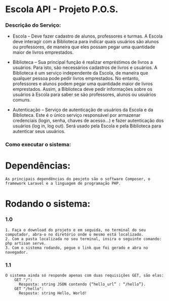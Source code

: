 # Escola API - Projeto P.O.S.

### Descrição do Serviço:

- Escola – Deve fazer cadastro de alunos, professores e turmas. A Escola deve interagir com a Biblioteca para indicar quais usuários são alunos ou professores, de maneira que eles possam pegar uma quantidade maior de livros emprestados.

- Biblioteca – Sua principal função é realizar empréstimos de livros a usuários. Para isto, são necessários cadastros de livros e usuários. A Biblioteca é um serviço independente da Escola, de maneira que qualquer pessoa pode pedir livros emprestados. No entanto, professores e alunos podem pegar uma quantidade maior de livros emprestados. Assim, a Biblioteca deve pedir informações sobre os usuários à Escola para saber se são professores, alunos ou usuários comuns.

- Autenticação – Serviço de autenticação de usuários da Escola e da Biblioteca. Este é o único serviço responsável por armazenar credenciais (login, senha, chaves de acesso…) e fazer autenticação dos usuários (log in, log out). Será usado pela Escola e pela Biblioteca para autenticar seus usuários.

### Como executar o sistema:
# Dependências:
    As principais dependências do peojeto são o software Composer, o framework Laravel e a linguagem de programação PHP.
# Rodando o sistema:
### 1.0
    1. Faça o download do projeto e em seguida, no terminal do seu computador, abra-o no diretório onde o mesmo está localizado.
    2. Com a pasta localizada no seu terminal, insira o seguinte comando: php artisan serve.
    3. Com o sistema rodando, pegue o link que foi gerado e abra no navegador.
### 1.1
    O sistema ainda só responde apenas com duas requisições GET, são elas:
        GET "/":
          Resposta: string JSON contendo {“hello_url” : “/hello”}.
        GET "/hello":
          Resposta: string Hello, World!

            
